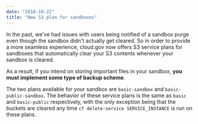 ```yaml
--- 
date: "2018-10-22" 
title: "New S3 plan for sandboxes" 
---
```


In the past, we've had issues with users being notified of a sandbox purge even though the sandbox didn't actually get cleared. So in order to provide a more seamless experience, cloud.gov now offers S3 service plans for sandboxes that automatically clear your S3 contents whenever your sandbox is cleared. 

As a result, if you intend on storing important files in your sandbox, **you must implement some type of backup scheme**.  

The two plans available for your sandbox are `basic-sandbox` and `basic-public-sandbox`. The behavior of these service plans is the same as `basic` and `basic-public` respectively, with the only exception being that the buckets are cleared any time `cf delete-service SERVICE_INSTANCE` is run on these plans.  
